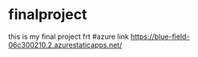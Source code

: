 # finalproject
this is my final project frt
#azure link https://blue-field-06c300210.2.azurestaticapps.net/
